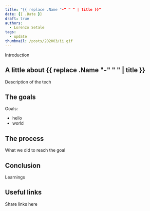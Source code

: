 ```yaml
---
title: "{{ replace .Name "-" " " | title }}"
date: {{ .Date }}
draft: true
authors:
  - Lorenzo Setale
tags:
  - update
thumbnail: /posts/202003/ii.gif
---
```

Introduction

## A little about {{ replace .Name "-" " " | title }}
Description of the tech

## The goals
Goals:

* hello
* world

## The process
What we did to reach the goal

## Conclusion
Learnings

## Useful links
Share links here
